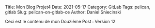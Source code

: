 Title: Mon Blog Projet4
Date: 2021-05-17
Category: GitLab
Tags: pelican, gitlab
Slug: pelican-on-gitlab-ce
Author: Daniel Sniecinski


Ceci est le contenu de mon Douzième Post :
Version 12 
